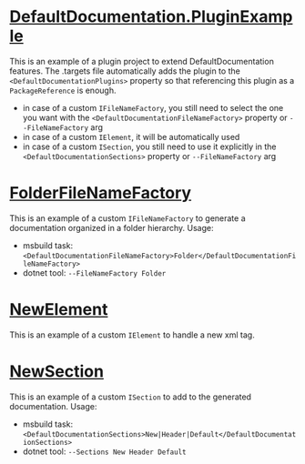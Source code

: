 # [DefaultDocumentation.PluginExample](DefaultDocumentation.PluginExample/DefaultDocumentation.PluginExample.targets)

This is an example of a plugin project to extend DefaultDocumentation features.
The .targets file automatically adds the plugin to the `<DefaultDocumentationPlugins>` property so that referencing this plugin as a `PackageReference` is enough.
- in case of a custom `IFileNameFactory`, you still need to select the one you want with the `<DefaultDocumentationFileNameFactory>` property or `--FileNameFactory` arg
- in case of a custom `IElement`, it will be automatically used
- in case of a custom `ISection`, you still need to use it explicitly in the `<DefaultDocumentationSections>` property or `--FileNameFactory` arg

# [FolderFileNameFactory](DefaultDocumentation.PluginExample/FolderFileNameFactory.cs)

This is an example of a custom `IFileNameFactory` to generate a documentation organized in a folder hierarchy. Usage:
- msbuild task: `<DefaultDocumentationFileNameFactory>Folder</DefaultDocumentationFileNameFactory>`
- dotnet tool: `--FileNameFactory Folder`

# [NewElement](DefaultDocumentation.PluginExample/NewElement.cs)

This is an example of a custom `IElement` to handle a new xml tag.

# [NewSection](DefaultDocumentation.PluginExample/NewSection.cs)

This is an example of a custom `ISection` to add to the generated documentation. Usage:
- msbuild task: `<DefaultDocumentationSections>New|Header|Default</DefaultDocumentationSections>`
- dotnet tool: `--Sections New Header Default`